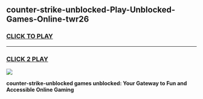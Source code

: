 
## counter-strike-unblocked-Play-Unblocked-Games-Online-twr26
<h3>
<a href="https://premium76.site?title=counter-strike-unblocked&ref=25A">CLICK TO PLAY</a></h3>
<hr>

<h3>
<a href="https://premium76.site?title=counter-strike-unblocked&ref=25A">CLICK 2 PLAY</a>
  
</h3>

<a href="https://premium76.site?title=counter-strike-unblocked&ref=25A"><img src="https://clearcache.store/games.png"></a>


**counter-strike-unblocked games unblocked: Your Gateway to Fun and Accessible Online Gaming**
